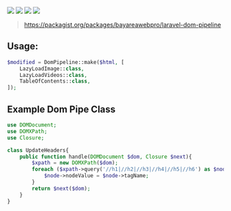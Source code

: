 ![](https://github.com/bayareawebpro/laravel-dom-pipeline/workflows/ci/badge.svg)
![](https://img.shields.io/packagist/dt/bayareawebpro/laravel-dom-pipeline.svg)
![](https://img.shields.io/github/v/release/bayareawebpro/laravel-dom-pipeline.svg)
![](https://img.shields.io/badge/License-MIT-success.svg)

> https://packagist.org/packages/bayareawebpro/laravel-dom-pipeline

## Usage: 
```php
$modified = DomPipeline::make($html, [
    LazyLoadImage::class,
    LazyLoadVideos::class,
    TableOfContents::class,
]);
```

## Example Dom Pipe Class
```php
use DOMDocument;
use DOMXPath;
use Closure;

class UpdateHeaders{
    public function handle(DOMDocument $dom, Closure $next){
        $xpath = new DOMXPath($dom);
        foreach ($xpath->query('//h1|//h2|//h3|//h4|//h5|//h6') as $node) {
            $node->nodeValue = $node->tagName;
        }
        return $next($dom);
    }
}
```

